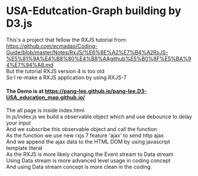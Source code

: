 # USA-Edutcation-Graph building by D3.js

This's a project that fellow the RXJS tutorial from:  
https://github.com/ecmadao/Coding-Guide/blob/master/Notes/RxJS/%E6%8E%A2%E7%B4%A2RxJS-%E5%81%9A%E4%B8%80%E4%B8%AAgithub%E5%B0%8F%E5%BA%94%E7%94%A8.md  
But the tutorial RXJS version 4 is too old  
So I re-make a RXJS application by using RXJS-7  

#### The Demo is at https://pang-lee.github.io/pang-lee.D3-USA_education_map.github.io/  
  
  The all page is inside index.html  
  In js/index.js we build a observable object which and use debounce to delay your input  
  And we subscribe this observable object and call the function  
  As the function we use new rxjs 7 feature 'ajax' to send http ajax  
  And we append the ajax data to the HTML DOM  by using javascript template literal  
  As the RXJS is more likely changing the Event stream to Data stream  
  Using Data stream is more advanced level usage in coding concept  
  And using Data stream concept is more clean in the coding.
